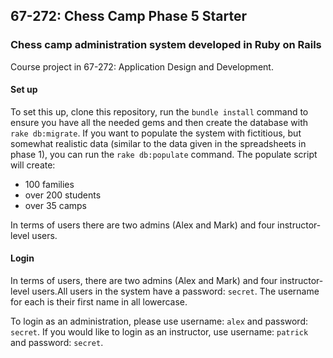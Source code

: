 ## 67-272: Chess Camp Phase 5 Starter ##

### Chess camp administration system developed in Ruby on Rails ###

Course project in 67-272: Application Design and Development. 

#### Set up ####
To set this up, clone this repository, run the `bundle install` command to ensure you have all the needed gems and then create the database with `rake db:migrate`.  If you want to populate the system with fictitious, but somewhat realistic data (similar to the data given in the spreadsheets in phase 1), you can run the `rake db:populate` command.  The populate script will create:
- 100 families
- over 200 students
- over 35 camps

In terms of users there are two admins (Alex and Mark) and four instructor-level users.

#### Login ####
In terms of users, there are two admins (Alex and Mark) and four instructor-level users.All users in the system have a password: `secret`. The username for each is their first name in all lowercase. 

To login as an administration, please use username: `alex` and password: `secret`. If you would like to login as an instructor, use username: `patrick` and password: `secret`.	

